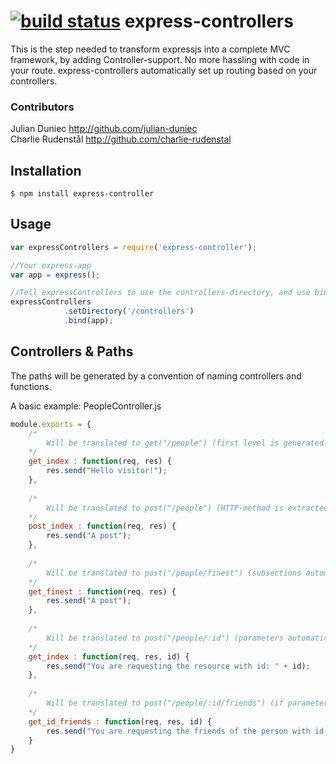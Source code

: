 [![build status](https://secure.travis-ci.org/JulianDuniec/express-controllers.png)](http://travis-ci.org/JulianDuniec/express-controllers)
express-controllers
===================

This is the step needed to transform expressjs into a complete MVC framework, by adding Controller-support. No more hassling with code in your route. express-controllers automatically set up routing based on your controllers.


### Contributors

Julian Duniec http://github.com/julian-duniec  
Charlie Rudenstål http://github.com/charlie-rudenstal

## Installation

    $ npm install express-controller

## Usage
	

```js
var expressControllers = require('express-controller');

//Your express-app
var app = express();

//Tell expressControllers to use the controllers-directory, and use bind() to set up routing.
expressControllers
			.setDirectory('/controllers')
			.bind(app);

```
## Controllers & Paths

The paths will be generated by a convention of naming controllers and functions.

A basic example: PeopleController.js
	
```js
module.exports = {
	/*
		Will be translated to get("/people") (first level is generated by controller name)
	*/
	get_index : function(req, res) {
		res.send("Hello visitor!");
	},
	
	/*
		Will be translated to post("/people") (HTTP-method is extracted by first item in function name)
	*/
	post_index : function(req, res) {
		res.send("A post");
	},
	
	/*
		Will be translated to post("/people/finest") (subsections automatically appended)
	*/
	get_finest : function(req, res) {
		res.send("A post");
	},
	
	/*
		Will be translated to post("/people/:id") (parameters automatically extracted from function parameters)
	*/
	get_index : function(req, res, id) {
		res.send("You are requesting the resource with id: " + id);
	},
	
	/*
		Will be translated to post("/people/:id/friends") (if parameter is included in function-name, it will be be included in the same position)
	*/
	get_id_friends : function(req, res, id) {
		res.send("You are requesting the friends of the person with id: " + id); 
	}
}

```
